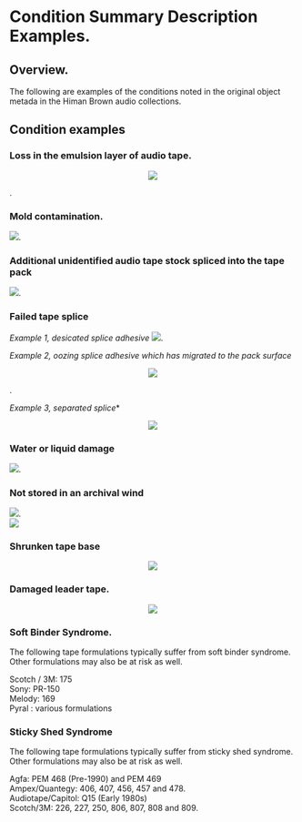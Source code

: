# Condition Summary Description Examples. 

  
## Overview. 
The following are examples of the conditions noted in the original object metada in the Himan Brown audio collections.  

## Condition examples

### Loss in the emulsion layer of audio tape.  
<p align="center"><img src="emusion_1.jpg" /></p>. 

### Mold contamination.  
![](mold_1.jpg). 

### Additional unidentified audio tape stock spliced into the tape pack 
![](multiStock_1.jpg). 

### Failed tape splice   

*Example 1, desicated splice adhesive* 
![](splice_1a.jpg). 

*Example 2, oozing splice adhesive which has migrated to the pack surface*  
<p align="center"><img src="splice_2.jpg" /></p>. 
  
*Example 3, separated splice**  
<p align="center"><img src="splice_3.jpg" /></p>

### Water or liquid damage
![](waterdamage_1.jpg). 

### Not stored in an archival wind 
![](wind_1.jpg).   
![](wind_2.jpg)

### Shrunken tape base 
<p align="center"><img src="shrunken_1.jpg" /></p>

### Damaged leader tape. 
<p align="center"><img src="damagedLeader_1.jpg" /></p>
  
### Soft Binder Syndrome. 

The following tape formulations typically suffer from soft binder syndrome. Other formulations may also be at risk as well.

Scotch / 3M: 175   
Sony: PR-150   
Melody: 169   
Pyral : various formulations   

### Sticky Shed Syndrome
  
  
The following tape formulations typically suffer from sticky shed syndrome.  Other formulations may also be at risk as well.  


Agfa: PEM 468 \(Pre-1990\) and PEM 469      
Ampex/Quantegy:  406, 407, 456, 457 and 478.    
Audiotape/Capitol: Q15 \(Early 1980s\)  
Scotch/3M: 226, 227, 250, 806, 807, 808 and 809.  

